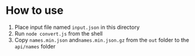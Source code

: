 # How to use

1.  Place input file named `input.json` in this directory
2.  Run `node convert.js` from the shell
3.  Copy `names.min.json` and`names.min.json.gz` from the `out` folder to the `api/names` folder
